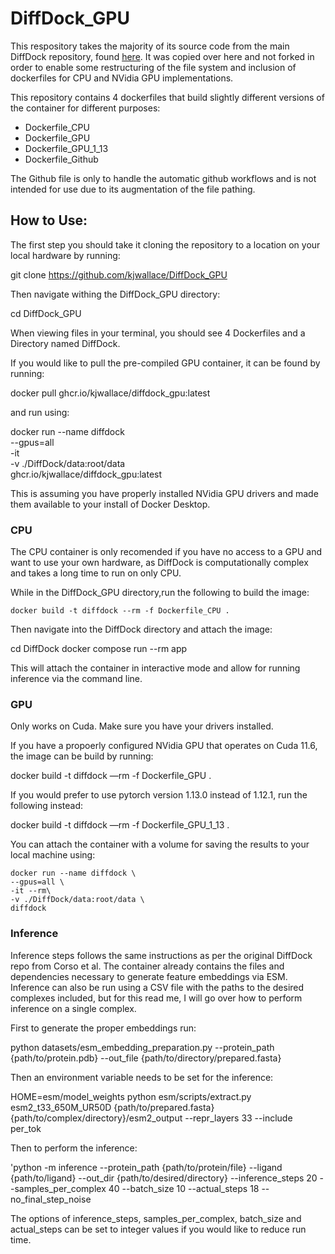 # DiffDock_GPU

This respository takes the majority of its source code from the main DiffDock repository, found [here](https://github.com/gcorso/DiffDock).
It was copied over here and not forked in order to enable some restructuring of the file system and inclusion of dockerfiles for CPU and NVidia GPU implementations.

This repository contains 4 dockerfiles that build slightly different versions of the container for different purposes:
- Dockerfile_CPU
- Dockerfile_GPU
- Dockerfile_GPU_1_13
- Dockerfile_Github

The Github file is only to handle the automatic github workflows and is not intended for use due to its augmentation of the file pathing. 

## How to Use:

The first step you should take it cloning the repository to a location on your local hardware by running:

  git clone https://github.com/kjwallace/DiffDock_GPU
 
Then navigate withing the DiffDock_GPU directory:

  cd DiffDock_GPU
  
When viewing files in your terminal, you should see 4 Dockerfiles and a Directory named DiffDock.

If you would like to pull the pre-compiled GPU container, it can be found by running:

  docker pull ghcr.io/kjwallace/diffdock_gpu:latest
  
and run using:

  docker run --name diffdock \
    --gpus=all \
    -it \
    -v ./DiffDock/data:root/data \
    ghcr.io/kjwallace/diffdock_gpu:latest
    
 This is assuming you have properly installed NVidia GPU drivers and made them available to your install of Docker Desktop.
    
  


### CPU 

The CPU container is only recomended if you have no access to a GPU and want to use your own hardware, as DiffDock is computationally complex and takes a long time to run on only CPU. 

While in the DiffDock_GPU directory,run the following to build the image:
  
    docker build -t diffdock --rm -f Dockerfile_CPU .
    
Then navigate into the DiffDock directory and attach the image:

  cd DiffDock 
  docker compose run --rm app
  
This will attach the container in interactive mode and allow for running inference via the command line.


### GPU 
Only works on Cuda.
Make sure you have your drivers installed.

If you have a propoerly configured NVidia GPU that operates on Cuda 11.6, the image can be build by running:

  docker build -t diffdock —rm -f Dockerfile_GPU .
  
If you would prefer to use pytorch version 1.13.0 instead of 1.12.1, run the following instead:

  docker build -t diffdock —rm -f Dockerfile_GPU_1_13 .
  
You can attach the container with a volume for saving the results to your local machine using:

    docker run --name diffdock \
    --gpus=all \
    -it --rm\
    -v ./DiffDock/data:root/data \
    diffdock
  


### Inference 

Inference steps follows the same instructions as per the original DiffDock repo from Corso et al. The container already contains the files and dependencies necessary to generate feature embeddings via ESM. Inference can also be run using a CSV file with the paths to the desired complexes included, but for this read me, I will go over how to perform inference on a single complex.

First to generate the proper embeddings run:

  python datasets/esm_embedding_preparation.py --protein_path {path/to/protein.pdb} --out_file {path/to/directory/prepared.fasta}
  
Then an environment variable needs to be set for the inference:

  HOME=esm/model_weights python esm/scripts/extract.py esm2_t33_650M_UR50D {path/to/prepared.fasta} {path/to/complex/directory}/esm2_output --repr_layers 33 --include per_tok
 
 
Then to perform the inference:

  'python -m inference --protein_path {path/to/protein/file} --ligand {path/to/ligand} --out_dir {path/to/desired/directory} --inference_steps 20 --samples_per_complex 40 --batch_size 10 --actual_steps 18 --no_final_step_noise
  
The options of inference_steps, samples_per_complex, batch_size and actual_steps can be set to integer values if you would like to reduce run time.
